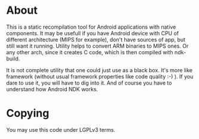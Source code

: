 About
=====

This is a static recompilation tool for Android applications with native
components. It may be usefull if you have Android device with CPU of
different architecture (MIPS for example), don't have sources of app,
but still want it running. Utility helps to convert ARM binaries to MIPS ones.
Or any other arch, since it creates C code, which is then compiled with ndk-build.

It is not complete utility that one could just use as a black box. It's
more like framework (without usual framework properties like code quality :-) ).
If you dare to use it, you will have to dig into it. And of course you
have to understand how Android NDK works.


Copying
=======

You may use this code under LGPLv3 terms.
